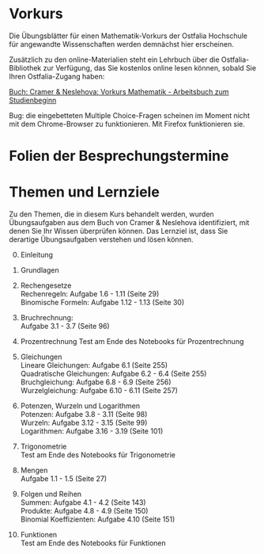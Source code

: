 # Vorkurs

Die Übungsblätter für einen Mathematik-Vorkurs der Ostfalia Hochschule für angewandte Wissenschaften
werden demnächst hier erscheinen.

Zusätzlich zu den online-Materialien steht ein Lehrbuch über die Ostfalia-Bibliothek zur Verfügung, das Sie kostenlos online lesen können, sobald Sie Ihren Ostfalia-Zugang haben:

<a href="https://doi.org/10.1007/978-3-662-57494-2">Buch: Cramer & Neslehova: Vorkurs Mathematik - Arbeitsbuch zum Studienbeginn</a>

Bug: die eingebetteten Multiple Choice-Fragen scheinen im Moment nicht mit dem Chrome-Browser zu funktionieren. Mit Firefox funktionieren sie.

# Folien der Besprechungstermine

<!--<a href="utils/folien1.pdf">Folien 1</a><br>-->
<!--<a href="utils/folien2.pdf">Folien 2</a><br>-->
<!--<a href="utils/folien3.pdf">Folien 3</a><br>-->
<!--<a href="utils/folien4.pdf">Folien 4</a>-->

# Themen und Lernziele

Zu den Themen, die in diesem Kurs behandelt werden, wurden Übungsaufgaben aus dem Buch von Cramer & Neslehova identifiziert, mit denen Sie Ihr Wissen überprüfen können. Das Lernziel ist, dass Sie derartige Übungsaufgaben verstehen und lösen können.

0. Einleitung

1. Grundlagen

2. Rechengesetze<br>
Rechenregeln: Aufgabe 1.6 - 1.11 (Seite 29)<br>
Binomische Formeln: Aufgabe 1.12 - 1.13 (Seite 30)

3. Bruchrechnung: <br>
Aufgabe 3.1 - 3.7 (Seite 96)

4. Prozentrechnung
Test am Ende des Notebooks für Prozentrechnung

5. Gleichungen<br>
Lineare Gleichungen: Aufgabe 6.1 (Seite 255)<br>
Quadratische Gleichungen: Aufgabe 6.2 - 6.4 (Seite 255)<br>
Bruchgleichung: Aufgabe 6.8 - 6.9 (Seite 256)<br>
Wurzelgleichung: Aufgabe 6.10 - 6.11 (Seite 257)

6. Potenzen, Wurzeln und Logarithmen<br>
Potenzen: Aufgabe 3.8 - 3.11 (Seite 98)<br>
Wurzeln: Aufgabe 3.12 - 3.15 (Seite 99)<br>
Logarithmen: Aufgabe 3.16 - 3.19 (Seite 101)

7. Trigonometrie<br>
Test am Ende des Notebooks für Trigonometrie

8. Mengen<br>
Aufgabe 1.1 - 1.5 (Seite 27)

9. Folgen und Reihen<br>
Summen: Aufgabe 4.1 - 4.2 (Seite 143)<br>
Produkte: Aufgabe 4.8 - 4.9 (Seite 150)<br>
Binomial Koeffizienten: Aufgabe 4.10 (Seite 151)

10. Funktionen<br>
Test am Ende des Notebooks für Funktionen
